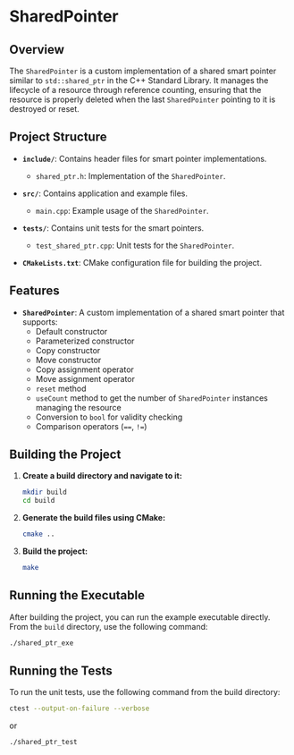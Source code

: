 # SharedPointer

## Overview

The `SharedPointer` is a custom implementation of a shared smart pointer similar to `std::shared_ptr` in the C++ Standard Library. It manages the lifecycle of a resource through reference counting, ensuring that the resource is properly deleted when the last `SharedPointer` pointing to it is destroyed or reset.

## Project Structure

- **`include/`**: Contains header files for smart pointer implementations.
  - `shared_ptr.h`: Implementation of the `SharedPointer`.

- **`src/`**: Contains application and example files.
  - `main.cpp`: Example usage of the `SharedPointer`.

- **`tests/`**: Contains unit tests for the smart pointers.
  - `test_shared_ptr.cpp`: Unit tests for the `SharedPointer`.

- **`CMakeLists.txt`**: CMake configuration file for building the project.

## Features

- **`SharedPointer`**: A custom implementation of a shared smart pointer that supports:
  - Default constructor
  - Parameterized constructor
  - Copy constructor
  - Move constructor
  - Copy assignment operator
  - Move assignment operator
  - `reset` method
  - `useCount` method to get the number of `SharedPointer` instances managing the resource
  - Conversion to `bool` for validity checking
  - Comparison operators (`==`, `!=`)

## Building the Project

1. **Create a build directory and navigate to it:**
    ```sh
    mkdir build
    cd build
    ```

2. **Generate the build files using CMake:**
    ```sh
    cmake ..
    ```

3. **Build the project:**
    ```sh
    make
    ```
## Running the Executable

After building the project, you can run the example executable directly. From the `build` directory, use the following command:

```sh
./shared_ptr_exe
```

## Running the Tests

To run the unit tests, use the following command from the build directory:

```sh
ctest --output-on-failure --verbose
```
or
```sh
./shared_ptr_test
```